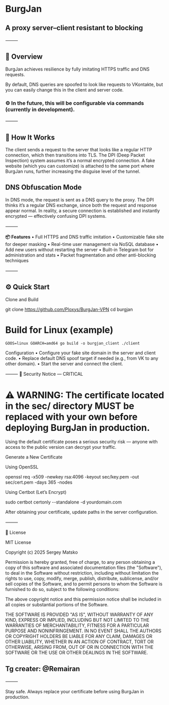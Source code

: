 # BurgJan

## **A proxy server–client resistant to blocking**

⸻

## 🧩 Overview

BurgJan achieves resilience by fully imitating HTTPS traffic and DNS requests.

By default, DNS queries are spoofed to look like requests to VKontakte, but you can easily change this in the client and server code.

### ⚙️ In the future, this will be configurable via commands (currently in development).

⸻

## 🚀 How It Works

The client sends a request to the server that looks like a regular HTTP connection, which then transitions into TLS.
The DPI (Deep Packet Inspection) system assumes it’s a normal encrypted connection.
A fake website (which you can customize) is attached to the same port where BurgJan runs, further increasing the disguise level of the tunnel.

## DNS Obfuscation Mode 

In DNS mode, the request is sent as a DNS query to the proxy.
The DPI thinks it’s a regular DNS exchange, since both the request and response appear normal.
In reality, a secure connection is established and instantly encrypted — effectively confusing DPI systems.

⸻

**📦 Features** 
	•	Full HTTPS and DNS traffic imitation
	•	Customizable fake site for deeper masking
	•	Real-time user management via NoSQL database
	•	Add new users without restarting the server
	•	Built-in Telegram bot for administration and stats
	•	Packet fragmentation and other anti-blocking techniques

⸻

## ⚙️ Quick Start

Clone and Build

git clone https://github.com/Ploxys/BurgJan-VPN
cd burgjan

# Build for Linux (example)
```
GOOS=linux GOARCH=amd64 go build -o burgjan_client ./client
```
Configuration
	•	Configure your fake site domain in the server and client code.
	•	Replace default DNS spoof target if needed (e.g., from VK to any other domain).
	•	Start the server and connect the client.

⸻
🔐 Security Notice — CRITICAL

# **⚠️ WARNING: The certificate located in the sec/ directory MUST be replaced with your own before deploying BurgJan in production.**

Using the default certificate poses a serious security risk — anyone with access to the public version can decrypt your traffic.

Generate a New Certificate

Using OpenSSL

openssl req -x509 -newkey rsa:4096 -keyout sec/key.pem -out sec/cert.pem -days 365 -nodes

Using Certbot (Let’s Encrypt)

sudo certbot certonly --standalone -d yourdomain.com

After obtaining your certificate, update paths in the server configuration.

⸻

🧾 License

MIT License

Copyright (c) 2025 Sergey Matsko

Permission is hereby granted, free of charge, to any person obtaining a copy
of this software and associated documentation files (the "Software"), to deal
in the Software without restriction, including without limitation the rights
to use, copy, modify, merge, publish, distribute, sublicense, and/or sell
copies of the Software, and to permit persons to whom the Software is
furnished to do so, subject to the following conditions:

The above copyright notice and this permission notice shall be included in all
copies or substantial portions of the Software.

THE SOFTWARE IS PROVIDED "AS IS", WITHOUT WARRANTY OF ANY KIND, EXPRESS OR
IMPLIED, INCLUDING BUT NOT LIMITED TO THE WARRANTIES OF MERCHANTABILITY,
FITNESS FOR A PARTICULAR PURPOSE AND NONINFRINGEMENT. IN NO EVENT SHALL THE
AUTHORS OR COPYRIGHT HOLDERS BE LIABLE FOR ANY CLAIM, DAMAGES OR OTHER
LIABILITY, WHETHER IN AN ACTION OF CONTRACT, TORT OR OTHERWISE, ARISING FROM,
OUT OF OR IN CONNECTION WITH THE SOFTWARE OR THE USE OR OTHER DEALINGS IN THE
SOFTWARE.

## **Tg creater: @Remairan**


⸻

Stay safe. Always replace your certificate before using BurgJan in production.

